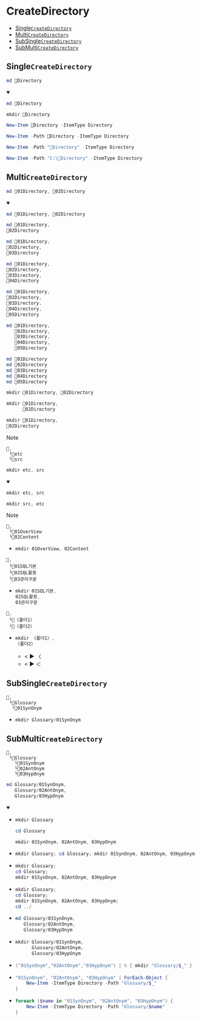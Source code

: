 # CreateDirectory
- [Single`CreateDirectory`](#singlecreatedirectory)
- [Multi`CreateDirectory`](#multicreatedirectory)
- [SubSingle`CreateDirectory`](#subsinglecreatedirectory)
- [SubMulti`CreateDirectory`](#submulticreatedirectory)


## Single`CreateDirectory`
```ps1
md 📁Directory
```
<details open>
    <summary></summary>

```ps1
md 📁Directory
```
```ps1
mkdir 📁Directory
```
```ps1
New-Item 📁Directory -ItemType Directory
```
```ps1
New-Item -Path 📁Directory -ItemType Directory
```
```ps1
New-Item -Path "📁Directory" -ItemType Directory
```
```ps1
New-Item -Path "C:\📁Directory" -ItemType Directory
```
</details>


## Multi`CreateDirectory`
```ps1
md 📁01Directory, 📁02Directory
```
<details open>
    <summary></summary>

```ps1
md 📁01Directory, 📁02Directory
```
```ps1
md 📁01Directory, 
📁02Directory
```
```ps1
md 📁01Directory, 
📁02Directory,
📁03Directory
```
```ps1
md 📁01Directory, 
📁02Directory,
📁03Directory,
📁04Directory
```
```ps1
md 📁01Directory, 
📁02Directory,
📁03Directory,
📁04Directory,
📁05Directory
```
```ps1
md 📁01Directory, 
   📁02Directory,
   📁03Directory,
   📁04Directory,
   📁05Directory
```
```ps1
md 📁01Directory 
md 📁02Directory
md 📁03Directory
md 📁04Directory
md 📁05Directory
```


```ps1
mkdir 📁01Directory, 📁02Directory
```
```ps1
mkdir 📁01Directory, 
      📁02Directory
```
```ps1
mkdir 📁01Directory, 
📁02Directory
```
</details>


> [!Note]
```
📌.
 └📁etc
 └📁src
```
```ps1
mkdir etc, src
```
<details open>
    <summary></summary>

```ps1
mkdir etc, src
```
```ps1
mkdir src, etc
```
</details>


> [!Note]
```
📌.
 └📁01OverView
 └📁02Content
```
- ```ps1
  mkdir 01OverView, 02Content
  ```


```
📌.
 └📁01SQL기본
 └📁02SQL활용
 └📁03관리구문
```
- ```ps1
  mkdir 01SQL기본, 
  02SQL활용,
  03관리구문
  ```


```
📌.
 └📁〈폴더1〉
 └📁〈폴더2〉
```
- ```ps1
  mkdir 〈폴더1〉, 
  〈폴더2〉
  ```
  - < ▶️ 〈   
  - < ▶️ ＜



## SubSingle`CreateDirectory`
```
📌.
 └📁Glossary
  └📁01SynOnym
```
- ```ps1
  mkdir Glossary/01SynOnym
  ```

## SubMulti`CreateDirectory`
```
📌.
 └📁Glossary
   └📁01SynOnym
   └📁02AntOnym
   └📁03HypOnym
```
```ps1
md Glossary/01SynOnym,
   Glossary/02AntOnym,
   Glossary/03HypOnym
```  
<details open>
    <summary></summary>

- ```ps1
  mkdir Glossary
  ```
  ```ps1
  cd Glossary
  ```
  ```ps1
  mkdir 01SynOnym, 02AntOnym, 03HypOnym
  ```
- ```ps1
  mkdir Glossary; cd Glossary; mkdir 01SynOnym, 02AntOnym, 03HypOnym
  ```
- ```ps1
  mkdir Glossary; 
  cd Glossary; 
  mkdir 01SynOnym, 02AntOnym, 03HypOnym
  ```
- ```ps1
  mkdir Glossary; 
  cd Glossary; 
  mkdir 01SynOnym, 02AntOnym, 03HypOnym;
  cd ../
  ```
- ```ps1
  md Glossary/01SynOnym,
     Glossary/02AntOnym,
     Glossary/03HypOnym
  ```  
- ```ps1
  mkdir Glossary/01SynOnym,
        Glossary/02AntOnym,
        Glossary/03HypOnym
  ```
  
- ```ps1
  ("01SynOnym","02AntOnym","03HypOnym") | % { mkdir "Glossary/$_" }
  ```
- ```ps1
  "01SynOnym", "02AntOnym", "03HypOnym" | ForEach-Object {
      New-Item -ItemType Directory -Path "Glossary/$_"
  }
  ```
- ```ps1
  foreach ($name in "01SynOnym", "02AntOnym", "03HypOnym") {
      New-Item -ItemType Directory -Path "Glossary/$name"
  }
  ```
</details>
